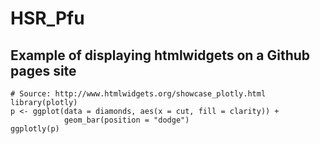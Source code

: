 # HSR_Pfu

## Example of displaying htmlwidgets on a Github pages site

```{r}
# Source: http://www.htmlwidgets.org/showcase_plotly.html
library(plotly)
p <- ggplot(data = diamonds, aes(x = cut, fill = clarity)) +
            geom_bar(position = "dodge")
ggplotly(p)
```